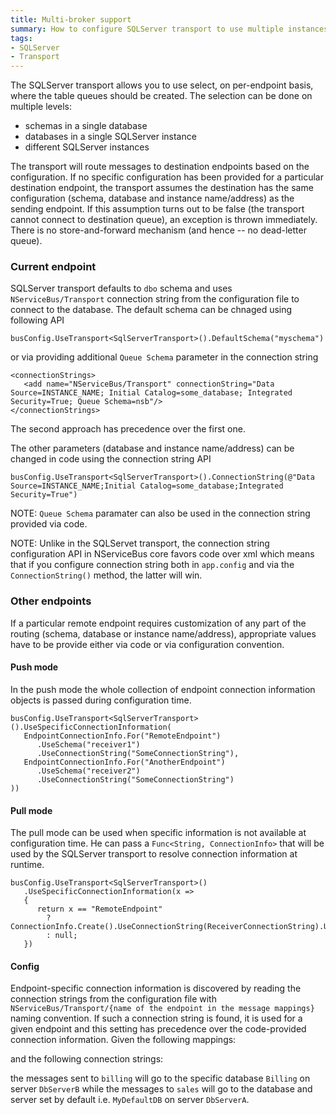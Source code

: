 ```yaml
---
title: Multi-broker support
summary: How to configure SQLServer transport to use multiple instances of the database and route messages between them.
tags:
- SQLServer
- Transport
---
```


The SQLServer transport allows you to use select, on per-endpoint basis, where the table queues should be created. The selection can be done on multiple levels:
 * schemas in a single database
 * databases in a single SQLServer instance
 * different SQLServer instances

The transport will route messages to destination endpoints based on the configuration. If no specific configuration has been provided for a particular destination endpoint, the transport assumes the destination has the same configuration (schema, database and instance name/address) as the sending endpoint. If this assumption turns out to be false (the transport cannot connect to destination queue), an exception is thrown immediately. There is no store-and-forward mechanism (and hence -- no dead-letter queue).

### Current endpoint

SQLServer transport defaults to `dbo` schema and uses `NServiceBus/Transport` connection string from the configuration file to connect to the database. The default schema can be chnaged using following API

```
busConfig.UseTransport<SqlServerTransport>().DefaultSchema("myschema")
```

or via providing additional `Queue Schema` parameter in the connection string

```
<connectionStrings>
   <add name="NServiceBus/Transport" connectionString="Data Source=INSTANCE_NAME; Initial Catalog=some_database; Integrated Security=True; Queue Schema=nsb"/>
</connectionStrings>
```

The second approach has precedence over the first one.

The other parameters (database and instance name/address) can be changed in code using the connection string API

```
busConfig.UseTransport<SqlServerTransport>().ConnectionString(@"Data Source=INSTANCE_NAME;Initial Catalog=some_database;Integrated Security=True")
```

NOTE: `Queue Schema` paramater can also be used in the connection string provided via code.

NOTE: Unlike in the SQLServet transport, the connection string configuration API in NServiceBus core favors code over xml which means that if you configure connection string both in `app.config` and via the `ConnectionString()` method, the latter will win.

### Other endpoints

If a particular remote endpoint requires customization of any part of the routing (schema, database or instance name/address), appropriate values have to be provide either via code or via configuration convention.

#### Push mode

In the push mode the whole collection of endpoint connection information objects is passed during configuration time.

```
busConfig.UseTransport<SqlServerTransport>().UseSpecificConnectionInformation(
   EndpointConnectionInfo.For("RemoteEndpoint")
      .UseSchema("receiver1")
      .UseConnectionString("SomeConnectionString"),
   EndpointConnectionInfo.For("AnotherEndpoint")
      .UseSchema("receiver2")
      .UseConnectionString("SomeConnectionString")
))
```

#### Pull mode

The pull mode can be used when specific information is not available at configuration time. He can pass a `Func<String, ConnectionInfo>` that will be used by the SQLServer transport to resolve connection information at runtime.

```
busConfig.UseTransport<SqlServerTransport>()
   .UseSpecificConnectionInformation(x =>
   {
      return x == "RemoteEndpoint" 
        ? ConnectionInfo.Create().UseConnectionString(ReceiverConnectionString).UseSchema("nsb") 
        : null;
   })
``` 

#### Config

Endpoint-specific connection information is discovered by reading the connection strings from the configuration file with `NServiceBus/Transport/{name of the endpoint in the message mappings}` naming convention. If such a connection string is found, it is used for a given endpoint and this setting has precedence over the code-provided connection information.
Given the following mappings:

<!-- import sqlserver-multidb-messagemapping -->

and the following connection strings:
 
<!-- import sqlserver-multidb-connectionstrings -->

the messages sent to `billing` will go to the specific database `Billing` on server `DbServerB` while the messages to `sales` will go to the database and server set by default i.e. `MyDefaultDB` on server `DbServerA`.
